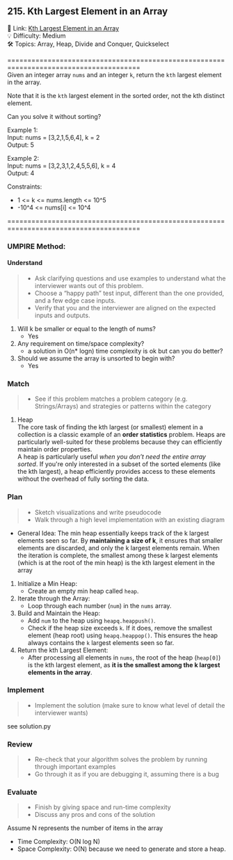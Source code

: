 ## 215. Kth Largest Element in an Array
🔗  Link: [Kth Largest Element in an Array](https://leetcode.com/problems/kth-largest-element-in-an-array/description/)<br>
💡 Difficulty: Medium<br>
🛠️ Topics: Array, Heap, Divide and Conquer, Quickselect<br>

=======================================================================================<br>
Given an integer array `nums` and an integer `k`, return the `kth` largest element in the array.

Note that it is the `kth` largest element in the sorted order, not the kth distinct element.

Can you solve it without sorting?
 

Example 1:<br>
Input: nums = [3,2,1,5,6,4], k = 2<br>
Output: 5<br>

Example 2:<br>
Input: nums = [3,2,3,1,2,4,5,5,6], k = 4<br>
Output: 4<br>


Constraints:<br>
- 1 <= k <= nums.length <= 10^5
- -10^4 <= nums[i] <= 10^4

=======================================================================================<br>
### UMPIRE Method:
#### Understand

> - Ask clarifying questions and use examples to understand what the interviewer wants out of this problem.
> - Choose a “happy path” test input, different than the one provided, and a few edge case inputs. 
> - Verify that you and the interviewer are aligned on the expected inputs and outputs.
1. Will k be smaller or equal to the length of nums? 
    - Yes
2. Any requirement on time/space complexity? 
    - a solution in O(n* logn) time complexity is ok but can you do better?
3. Should we assume the array is unsorted to begin with?
    - Yes


### Match
> - See if this problem matches a problem category (e.g. Strings/Arrays) and strategies or patterns within the category


1. Heap <br>
The core task of finding the kth largest (or smallest) element in a collection is a classic example of an **order statistics** problem. Heaps are particularly well-suited for these problems because they can efficiently maintain order properties.<br>
A heap is particularly useful *when you don’t need the entire array sorted*. If you're only interested in a subset of the sorted elements (like the kth largest), a heap efficiently provides access to these elements without the overhead of fully sorting the data.

### Plan
> - Sketch visualizations and write pseudocode
> - Walk through a high level implementation with an existing diagram

- General Idea: The min heap essentially keeps track of the k largest elements seen so far. By **maintaining a size of k**, it ensures that smaller elements are discarded, and only the k largest elements remain. When the iteration is complete, the smallest among these k largest elements (which is at the root of the min heap) is the kth largest element in the array

1) Initialize a Min Heap:
    - Create an empty min heap called `heap`.
2) Iterate through the Array:
    - Loop through each number (`num`) in the `nums` array.
3) Build and Maintain the Heap:
    - Add `num` to the heap using `heapq.heappush()`.
    - Check if the heap size exceeds `k`. If it does, remove the smallest element (heap root) using `heapq.heappop()`. This ensures the heap always contains the `k` largest elements seen so far.
4) Return the kth Largest Element:
    - After processing all elements in `nums`, the root of the heap (`heap[0]`) is the kth largest element, as **it is the smallest among the k largest elements in the array**.

### Implement
> - Implement the solution (make sure to know what level of detail the interviewer wants)

see solution.py

### Review
> - Re-check that your algorithm solves the problem by running through important examples
> - Go through it as if you are debugging it, assuming there is a bug

### Evaluate
> - Finish by giving space and run-time complexity
> - Discuss any pros and cons of the solution

Assume N represents the number of items in the array

- Time Complexity: O(N log N)
- Space Complexity: O(N) because we need to generate and store a heap.

<!-- 

To analyze the time complexity of the provided code, let's break down the operations:

1) Heap Construction (Heap Push):
- The code iterates through all N elements in the array nums.
- For each element, it performs a heapq.heappush() operation. This operation has a time complexity of O(log n) for each push, where n is the number of elements currently in the heap.
- As the heap grows with each iteration, the time complexity of building the heap in this way is O(N log N), where N is the total number of elements in nums.

2) Finding the kth Largest Element (Heap Pop):
- The code then pops elements from the heap k times.
- Each heapq.heappop() operation has a time complexity of O(log n), where n is the number of elements currently in the heap.
- Since the heap size decreases with each pop, the worst-case time complexity for all k pops is O(k log N).

Combining these two parts, the overall time complexity of the function is O(N log N + k log N). However, since in the worst case k can be as large as N (if we are asked to find the largest element), the time complexity simplifies to O(N log N), which is the dominant term.
 -->
